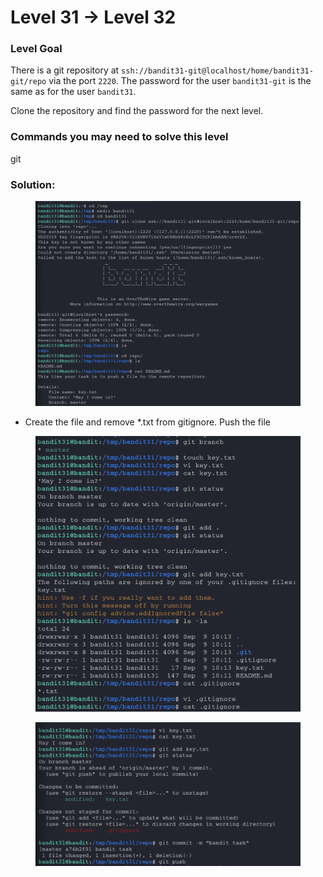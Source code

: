 # Level 31 → Level 32

### Level Goal

There is a git repository at `ssh://bandit31-git@localhost/home/bandit31-git/repo` via the port `2220`. The password for the user `bandit31-git` is the same as for the user `bandit31`.

Clone the repository and find the password for the next level.

### Commands you may need to solve this level

git

### Solution:

<figure><img src="../.gitbook/assets/image (44).png" alt=""><figcaption></figcaption></figure>

* Create the file and remove \*.txt from gitignore. Push the file

<figure><img src="../.gitbook/assets/image (45).png" alt=""><figcaption></figcaption></figure>

<figure><img src="../.gitbook/assets/image (47).png" alt=""><figcaption></figcaption></figure>

